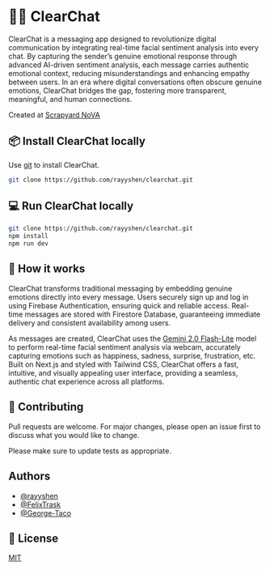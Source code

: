 # 🔎💬  ClearChat

ClearChat is a messaging app designed to revolutionize digital communication by integrating real-time facial sentiment analysis into every chat. By capturing the sender’s genuine emotional response through advanced AI-driven sentiment analysis, each message carries authentic emotional context, reducing misunderstandings and enhancing empathy between users. In an era where digital conversations often obscure genuine emotions, ClearChat bridges the gap, fostering more transparent, meaningful, and human connections. 

Created at [Scrapyard NoVA](https://scrapyard.hackclub.com/nova)

## 📦 Install ClearChat locally

Use [git](https://git-scm.com/downloads) to install ClearChat.

```bash
git clone https://github.com/rayyshen/clearchat.git
```

## 💻 Run ClearChat locally

```bash
git clone https://github.com/rayyshen/clearchat.git
npm install
npm run dev
```
## 🤔 How it works
ClearChat transforms traditional messaging by embedding genuine emotions directly into every message. Users securely sign up and log in using Firebase Authentication, ensuring quick and reliable access. Real-time messages are stored with Firestore Database, guaranteeing immediate delivery and consistent availability among users.

As messages are created, ClearChat uses the [Gemini 2.0 Flash-Lite](https://developers.googleblog.com/en/gemini-2-family-expands/) model to perform real-time facial sentiment analysis via webcam, accurately capturing emotions such as happiness, sadness, surprise, frustration, etc. Built on Next.js and styled with Tailwind CSS, ClearChat offers a fast, intuitive, and visually appealing user interface, providing a seamless, authentic chat experience across all platforms.

## 💞 Contributing
Pull requests are welcome. For major changes, please open an issue first to discuss what you would like to change.

Please make sure to update tests as appropriate.

## Authors

- [@rayyshen](https://www.github.com/rayyshen)
- [@FelixTrask](https://github.com/FelixTrask)
- [@George-Taco](https://github.com/George-Taco)


## 🔑 License
[MIT](https://choosealicense.com/licenses/mit/)
